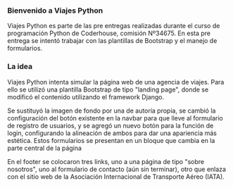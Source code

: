 ### Bienvenido a Viajes Python

Viajes Python es parte de las pre entregas realizadas durante el curso de programación Python de Coderhouse, comisión Nº34675.
En esta pre entrega se intentó trabajar con las plantillas de Bootstrap y el manejo de formularios.

### La idea
Viajes Python intenta simular la página web de una agencia de viajes.
Para ello se utilizó una plantilla Bootstrap de tipo "landing page", donde se modificó el contenido utilizando el framework Django.

Se sustituyó la imagen de fondo por una de autoría propia, se cambió la configuración  del botón existente en la navbar para que lleve al formulario de registro de usuarios, y se agregó un nuevo botón para la función de login, configurando la alineación de ambos para dar una apariencia más estética.
Estos formularios se presentan en un bloque que cambia en la parte central de la página

En el footer se colocaron tres links, uno a una página de tipo "sobre nosotros", uno al formulario de contacto (aún sin terminar), otro  que enlaza con el sitio web de la Asociación Internacional de Transporte Aéreo (IATA).
